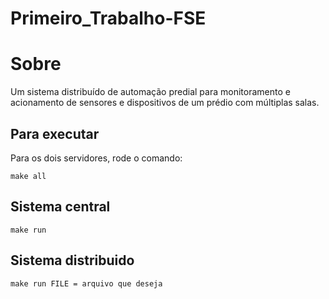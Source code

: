 # Primeiro_Trabalho-FSE

# Sobre 

Um sistema distribuído de automação predial para monitoramento e acionamento de sensores e dispositivos de um prédio com múltiplas salas.

## Para executar

Para os dois servidores, rode o comando:

```
make all
```

## Sistema central

```
make run
```

## Sistema distribuido

```
make run FILE = arquivo que deseja
```
